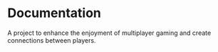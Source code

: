 # Documentation

A project to enhance the enjoyment of multiplayer gaming and create connections between players.
